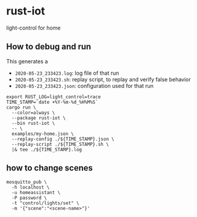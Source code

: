 # rust-iot

light-control for home

## How to debug and run

This generates a
* `2020-05-23_233423.log`: log file of that run
* `2020-05-23_233423.sh`: replay script, to replay and verify false behavior
* `2020-05-23_233423.json`: configuration used for that run

```shell script
export RUST_LOG=light_control=trace
TIME_STAMP=`date +%Y-%m-%d_%H%M%S`
cargo run \
  --color=always \
  --package rust-iot \
  --bin rust-iot \
  -- \
  examples/my-home.json \
  --replay-config ./${TIME_STAMP}.json \
  --replay-script ./${TIME_STAMP}.sh \
  |& tee ./${TIME_STAMP}.log
```


## how to change scenes

```shell script
mosquitto_pub \
  -h localhost \
  -u homeassistant \
  -P password \
  -t "control/lights/set" \
  -m '{"scene":"<scene-name>"}' 
```

